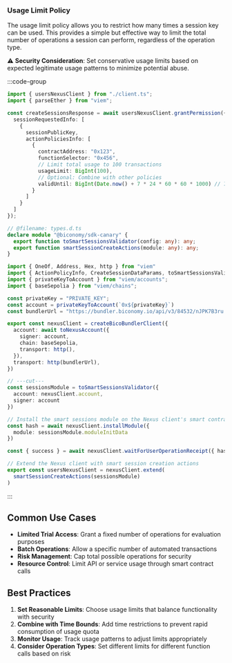 ### Usage Limit Policy

The usage limit policy allows you to restrict how many times a session key can be used. This provides a simple but effective way to limit the total number of operations a session can perform, regardless of the operation type.

⚠️ **Security Consideration**: Set conservative usage limits based on expected legitimate usage patterns to minimize potential abuse.

:::code-group

```ts  [usageLimit.ts] filename="usageLimit.ts"
import { usersNexusClient } from "./client.ts";
import { parseEther } from "viem";

const createSessionsResponse = await usersNexusClient.grantPermission({
  sessionRequestedInfo: [
    {
      sessionPublicKey,
      actionPoliciesInfo: [
        {
          contractAddress: "0x123",
          functionSelector: "0x456",
          // Limit total usage to 100 transactions
          usageLimit: BigInt(100),
          // Optional: Combine with other policies
          validUntil: BigInt(Date.now() + 7 * 24 * 60 * 60 * 1000) // 7 days
        }
      ]
    }
  ]
});
```

```ts  [client.ts] filename="client.ts"
// @filename: types.d.ts
declare module "@biconomy/sdk-canary" {
  export function toSmartSessionsValidator(config: any): any;
  export function smartSessionCreateActions(module: any): any;
}

import { OneOf, Address, Hex, http } from "viem"
import { ActionPolicyInfo, CreateSessionDataParams, toSmartSessionsValidator, smartSessionCreateActions, createBicoBundlerClient, toNexusAccount } from "@biconomy/sdk-canary"
import { privateKeyToAccount } from "viem/accounts";
import { baseSepolia } from "viem/chains"; 

const privateKey = "PRIVATE_KEY";
const account = privateKeyToAccount(`0x${privateKey}`)
const bundlerUrl = "https://bundler.biconomy.io/api/v3/84532/nJPK7B3ru.dd7f7861-190d-41bd-af80-6877f74b8f44"; 

export const nexusClient = createBicoBundlerClient({
  account: await toNexusAccount({ 
    signer: account, 
    chain: baseSepolia,
    transport: http(),
  }),
  transport: http(bundlerUrl),
})

// ---cut---
const sessionsModule = toSmartSessionsValidator({
  account: nexusClient.account,
  signer: account
})

// Install the smart sessions module on the Nexus client's smart contract account
const hash = await nexusClient.installModule({
  module: sessionsModule.moduleInitData
})

const { success } = await nexusClient.waitForUserOperationReceipt({ hash })

// Extend the Nexus client with smart session creation actions
export const usersNexusClient = nexusClient.extend(
  smartSessionCreateActions(sessionsModule)
)
```

:::

## Common Use Cases

- **Limited Trial Access**: Grant a fixed number of operations for evaluation purposes
- **Batch Operations**: Allow a specific number of automated transactions
- **Risk Management**: Cap total possible operations for security
- **Resource Control**: Limit API or service usage through smart contract calls

## Best Practices

1. **Set Reasonable Limits**: Choose usage limits that balance functionality with security
2. **Combine with Time Bounds**: Add time restrictions to prevent rapid consumption of usage quota
3. **Monitor Usage**: Track usage patterns to adjust limits appropriately
4. **Consider Operation Types**: Set different limits for different function calls based on risk 